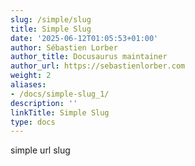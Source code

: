 ```yaml
---
slug: /simple/slug
title: Simple Slug
date: '2025-06-12T01:05:53+01:00'
author: Sébastien Lorber
author_title: Docusaurus maintainer
author_url: https://sebastienlorber.com
weight: 2
aliases:
- /docs/simple-slug_1/
description: ''
linkTitle: Simple Slug
type: docs
---
```


simple url slug
